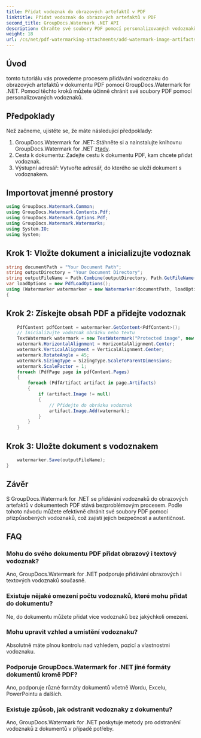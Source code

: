 ```yaml
---
title: Přidat vodoznak do obrazových artefaktů v PDF
linktitle: Přidat vodoznak do obrazových artefaktů v PDF
second_title: GroupDocs.Watermark .NET API
description: Chraňte své soubory PDF pomocí personalizovaných vodoznaků pomocí GroupDocs.Watermark for .NET. Snadno přidávejte textové nebo obrazové vodoznaky k obrazovým artefaktům v dokumentech PDF.
weight: 18
url: /cs/net/pdf-watermarking-attachments/add-watermark-image-artifacts-pdf/
---
```

## Úvod
tomto tutoriálu vás provedeme procesem přidávání vodoznaku do obrazových artefaktů v dokumentu PDF pomocí GroupDocs.Watermark for .NET. Pomocí těchto kroků můžete účinně chránit své soubory PDF pomocí personalizovaných vodoznaků.
## Předpoklady
Než začneme, ujistěte se, že máte následující předpoklady:
1.  GroupDocs.Watermark for .NET: Stáhněte si a nainstalujte knihovnu GroupDocs.Watermark for .NET z[tady](https://releases.groupdocs.com/Watermark/net/).
2. Cesta k dokumentu: Zadejte cestu k dokumentu PDF, kam chcete přidat vodoznak.
3. Výstupní adresář: Vytvořte adresář, do kterého se uloží dokument s vodoznakem.

## Importovat jmenné prostory
```csharp
using GroupDocs.Watermark.Common;
using GroupDocs.Watermark.Contents.Pdf;
using GroupDocs.Watermark.Options.Pdf;
using GroupDocs.Watermark.Watermarks;
using System.IO;
using System;
```
## Krok 1: Vložte dokument a inicializujte vodoznak
```csharp
string documentPath = "Your Document Path";
string outputDirectory = "Your Document Directory";
string outputFileName = Path.Combine(outputDirectory, Path.GetFileName(documentPath));
var loadOptions = new PdfLoadOptions();
using (Watermarker watermarker = new Watermarker(documentPath, loadOptions))
{
```
## Krok 2: Získejte obsah PDF a přidejte vodoznak
```csharp
	PdfContent pdfContent = watermarker.GetContent<PdfContent>();
	// Inicializujte vodoznak obrázku nebo textu
	TextWatermark watermark = new TextWatermark("Protected image", new Font("Arial", 8));
	watermark.HorizontalAlignment = HorizontalAlignment.Center;
	watermark.VerticalAlignment = VerticalAlignment.Center;
	watermark.RotateAngle = 45;
	watermark.SizingType = SizingType.ScaleToParentDimensions;
	watermark.ScaleFactor = 1;
	foreach (PdfPage page in pdfContent.Pages)
	{
		foreach (PdfArtifact artifact in page.Artifacts)
		{
			if (artifact.Image != null)
			{
				// Přidejte do obrázku vodoznak
				artifact.Image.Add(watermark);
			}
		}
	}
```
## Krok 3: Uložte dokument s vodoznakem
```csharp
	watermarker.Save(outputFileName);
}
```

## Závěr
S GroupDocs.Watermark for .NET se přidávání vodoznaků do obrazových artefaktů v dokumentech PDF stává bezproblémovým procesem. Podle tohoto návodu můžete efektivně chránit své soubory PDF pomocí přizpůsobených vodoznaků, což zajistí jejich bezpečnost a autentičnost.
## FAQ
### Mohu do svého dokumentu PDF přidat obrazový i textový vodoznak?
Ano, GroupDocs.Watermark for .NET podporuje přidávání obrazových i textových vodoznaků současně.
### Existuje nějaké omezení počtu vodoznaků, které mohu přidat do dokumentu?
Ne, do dokumentu můžete přidat více vodoznaků bez jakýchkoli omezení.
### Mohu upravit vzhled a umístění vodoznaku?
Absolutně máte plnou kontrolu nad vzhledem, pozicí a vlastnostmi vodoznaku.
### Podporuje GroupDocs.Watermark for .NET jiné formáty dokumentů kromě PDF?
Ano, podporuje různé formáty dokumentů včetně Wordu, Excelu, PowerPointu a dalších.
### Existuje způsob, jak odstranit vodoznaky z dokumentu?
Ano, GroupDocs.Watermark for .NET poskytuje metody pro odstranění vodoznaků z dokumentů v případě potřeby.